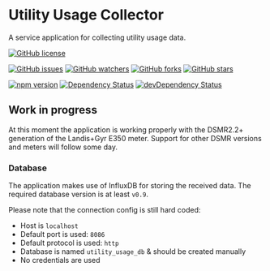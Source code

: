 # Utility Usage Collector
A service application for collecting utility usage data.

[![GitHub license][license-img]][license-url]

[![GitHub issues][github-issues-img]][github-issues-url]
[![GitHub watchers][github-watchers-img]][github-watchers-url]
[![GitHub forks][github-forks-img]][github-forks-url]
[![GitHub stars][github-stars-img]][github-stars-url]

[![npm version][npm-version-img]][npm-version-url]
[![Dependency Status][npm-dependencies-img]][npm-dependencies-url]
[![devDependency Status][npm-dev-dependencies-img]][npm-dev-dependencies-url]

## Work in progress
At this moment the application is working properly with the DSMR2.2+ generation of the Landis+Gyr E350 meter.
Support for other DSMR versions and meters will follow some day.

### Database
The application makes use of InfluxDB for storing the received data.
The required database version is at least `v0.9`.

Please note that the connection config is still hard coded:
- Host is `localhost`
- Default port is used: `8086`
- Default protocol is used: `http`
- Database is named `utility_usage_db` & should be created manually
- No credentials are used

[github-issues-img]: https://img.shields.io/github/issues/smerik/utility-usage-collector.svg?style=flat-square
[github-issues-url]: https://github.com/smerik/utility-usage-collector/issues
[github-forks-img]: https://img.shields.io/github/forks/smerik/utility-usage-collector.svg?style=flat-square
[github-forks-url]: https://github.com/smerik/utility-usage-collector/network
[github-stars-img]: https://img.shields.io/github/stars/smerik/utility-usage-collector.svg?style=flat-square
[github-stars-url]: https://github.com/smerik/utility-usage-collector/stargazers
[github-watchers-img]: https://img.shields.io/github/watchers/smerik/utility-usage-collector.svg?style=flat-square
[github-watchers-url]: https://github.com/smerik/utility-usage-collector/watchers
[license-img]: https://img.shields.io/badge/license-GPLv2-blue.svg?style=flat-square
[license-url]: https://raw.githubusercontent.com/smerik/utility-usage-collector/master/LICENSE
[npm-dependencies-img]: https://david-dm.org/smerik/utility-usage-collector.svg?style=flat-square
[npm-dependencies-url]: https://david-dm.org/smerik/utility-usage-collector
[npm-dev-dependencies-img]: https://david-dm.org/smerik/utility-usage-collector/dev-status.svg?style=flat-square
[npm-dev-dependencies-url]: https://david-dm.org/smerik/utility-usage-collector#info=devDependencies
[npm-version-img]: https://img.shields.io/npm/v/utility-usage-collector.svg?style=flat-square
[npm-version-url]: https://www.npmjs.com/package/utility-usage-collector
